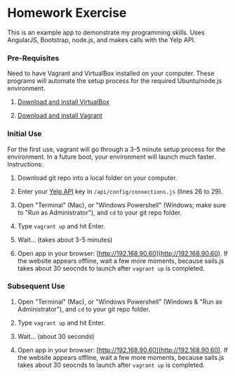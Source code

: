 # Homework Exercise

This is an example app to demonstrate my programming skills. Uses AngularJS, Bootstrap, node.js, and makes calls with the Yelp API.

### Pre-Requisites

Need to have Vagrant and VirtualBox installed on your computer. These programs will automate the setup process for the required Ubuntu/node.js environment.

1. [Download and install VirtualBox](https://www.virtualbox.org/wiki/Downloads)

2. [Download and install Vagrant](https://www.vagrantup.com/downloads.html)

### Initial Use

For the first use, vagrant will go through a 3-5 minute setup process for the environment. In a future boot, your environment will launch much faster. Instructions:

1. Download git repo into a local folder on your computer.

2. Enter your [Yelp API](http://www.yelp.com/developers/manage_api_keys) key in `/api/config/connections.js` (lines 26 to 29).

3. Open "Terminal" (Mac), or "Windows Powershell" (Windows; make sure to "Run as Administrator"), and `cd` to your git repo folder.

4. Type `vagrant up` and hit Enter.

5. Wait... (takes about 3-5 minutes)

6. Open app in your browser: [http://192.168.90.60](http://192.168.90.60). If the website appears offline, wait a few more moments, because sails.js takes about 30 seocnds to launch after `vagrant up` is completed.

### Subsequent Use

1. Open "Terminal" (Mac), or "Windows Powershell" (Windows & "Run as Administrator"), and `cd` to your git repo folder.

2. Type `vagrant up` and hit Enter.

4. Wait... (about 30 seconds)

5. Open app in your browser: [http://192.168.90.60](http://192.168.90.60). If the website appears offline, wait a few more moments, because sails.js takes about 30 seocnds to launch after `vagrant up` is completed.
